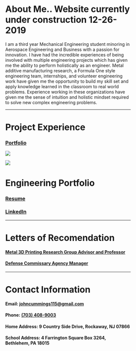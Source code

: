 # About Me.. Website currently under construction 12-26-2019

I am a third year Mechanical Engineering student minoring in Aerospace Engineering and Business with a passion for innovation. I have had the incredible experiences of being involved with multiple engineering projects which has given me the ability to perform holistically as an engineer. Metal additive manufacturing research, a Formula One style engineering team, internships, and volunteer engineering work have given me the opportunity to build my skill set and apply knowledge learned in the classroom to real world problems. Experience working in these organizations have given me the sense of intuition and holistic mindset required to solve new complex engineering problems.

***

# Project Experience

### [Portfolio](./portfolio.pdf)
<a href="./portfolio.pdf">
  <img src="https://raw.githubusercontent.com/jfc221/website/master/assets/EngineeringPortfolioThumb.png">
</a>

<html>
<head>
<meta name="viewport" content="width=device-width, initial-scale=1">
<style>
* {
  box-sizing: border-box;
}

body {

}

.container {
  position: relative;
  max-width: 800px;
  margin: 0 auto;
}

.container img {vertical-align: middle;}

.container .content {
  position: absolute;
  bottom: 0;
  background: rgb(0, 0, 0); /* Fallback color */
  background: rgba(0, 0, 0, 0.8); /* Black background with 0.5 opacity */
  color: #f1f1f1;
  width: 100%;
  height: 20%;
  padding: 20px;
}
</style>
</head>
<body>


<div class="container">
    <a href="./portfolio.pdf">
      <img src="https://raw.githubusercontent.com/jfc221/website/master/assets/EngineeringPortfolioThumb.png">
     </a>
  <div class="content">
    <h1>Engineering Portfolio</h1>
  </div>
</div>

</body>
</html>


  
  

### [Resume](./resume.pdf)


### [LinkedIn](http://linkedin.com/in/john-cummings1)

 
***

# Letters of Recomendation

#### [Metal 3D Printing Research Group Advisor and Professor](./hadenlor.pdf)

#### [Defense Commissary Agency Manager](./decalor.pdf)

***

# Contact Information

#### Email: [johncummings115@gmail.com](mailto:johncummings115@gmail.com)

#### Phone: [(703) 408-9003](tel:703-408-9003)

#### Home Address: 9 Country Side Drive, Rockaway, NJ 07866

#### School Address: 4 Farrington Square Box 3264, Bethlehem, PA 18015
